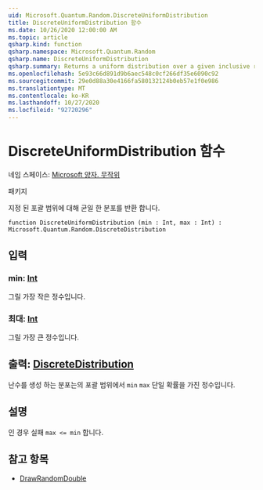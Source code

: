```yaml
---
uid: Microsoft.Quantum.Random.DiscreteUniformDistribution
title: DiscreteUniformDistribution 함수
ms.date: 10/26/2020 12:00:00 AM
ms.topic: article
qsharp.kind: function
qsharp.namespace: Microsoft.Quantum.Random
qsharp.name: DiscreteUniformDistribution
qsharp.summary: Returns a uniform distribution over a given inclusive range.
ms.openlocfilehash: 5e93c66d891d9b6aec548c0cf266df35e6090c92
ms.sourcegitcommit: 29e0d88a30e4166fa580132124b0eb57e1f0e986
ms.translationtype: MT
ms.contentlocale: ko-KR
ms.lasthandoff: 10/27/2020
ms.locfileid: "92720296"
---
```

# <a name="discreteuniformdistribution-function"></a>DiscreteUniformDistribution 함수

네임 스페이스: [Microsoft 양자. 무작위](xref:Microsoft.Quantum.Random)

패키지 [](https://nuget.org/packages/)


지정 된 포괄 범위에 대해 균일 한 분포를 반환 합니다.

```qsharp
function DiscreteUniformDistribution (min : Int, max : Int) : Microsoft.Quantum.Random.DiscreteDistribution
```


## <a name="input"></a>입력

### <a name="min--int"></a>min: [Int](xref:microsoft.quantum.lang-ref.int)

그릴 가장 작은 정수입니다.


### <a name="max--int"></a>최대: [Int](xref:microsoft.quantum.lang-ref.int)

그릴 가장 큰 정수입니다.



## <a name="output--discretedistribution"></a>출력: [DiscreteDistribution](xref:Microsoft.Quantum.Random.DiscreteDistribution)

난수를 생성 하는 분포는의 포괄 범위에서 `min` `max` 단일 확률을 가진 정수입니다.

## <a name="remarks"></a>설명

인 경우 실패 `max <= min` 합니다.

## <a name="see-also"></a>참고 항목

- [DrawRandomDouble](xref:Microsoft.Quantum.DrawRandomDouble)